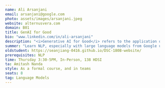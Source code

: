 ```yaml
---
name: Ali Arsanjani
email: arsanjani@google.com
photo: assets/images/arsanjani.jpeg
website: alternusvera.com
domain: B01
title: GenAI for Good
bio: "www.linkedin.com/in/ali-arsanjani"
description: "<i>Generative AI for Good</i> refers to the application of generative artificial intelligence (AI) techniques to address societal challenges and promote positive outcomes. In the context of misinformation and disinformation detection and mitigation, it involves leveraging generative AI models to combat the spread of false or misleading information and reduce socio-political polarization. Generative AI models, such as language models and deep learning algorithms, have shown remarkable capabilities in generating text and content that closely resembles human-produced content. These models can be trained to understand and analyze large amounts of data, including news articles, social media posts, and online discussions, to detect patterns and identify potential misinformation or disinformation. By employing generative AI techniques, it becomes possible to develop sophisticated algorithms and systems that can automatically identify false or misleading information, distinguish it from accurate information, and mitigate its impact on public opinion and discourse. These systems can analyze the content, context, and sources of information, looking for inconsistencies, logical fallacies, and biases that are indicative of misinformation. Generative AI can also play a crucial role in reducing socio-political polarization by promoting more balanced and factual narratives. By identifying and flagging content that contributes to polarization, algorithms can provide users with alternative viewpoints, fact-checking information, or context that helps to counterbalance the biases inherent in some narratives. This can encourage critical thinking, promote a more informed public, and foster constructive dialogue across diverse perspectives. However, it is important to note that generative AI techniques are not without challenges. Ensuring the accuracy and fairness of these models, avoiding biases, and balancing freedom of expression with the need to combat misinformation are critical considerations. Ethical guidelines and rigorous validation processes should be put in place to address these concerns and ensure the responsible and effective deployment of generative AI for good in the context of misinformation and disinformation detection and mitigation. alternusvera.com"
summer: "Learn NLP, especially with large language models from Google using Google AI Studio."
oldstudent: https://seanjiang-0416.github.io/DSC-180B-website/
prerequisites: NLP
time: Thursday 3:30-5PM, In-Person, 138 HDSI
ta: Amitash Nanda
style: As a formal course, and in teams
seats: 8
tag: Language Models
---
```

